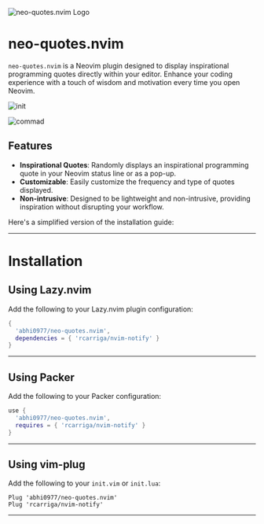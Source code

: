 ![neo-quotes.nvim Logo](https://res.cloudinary.com/drsgyrgqe/image/upload/c_fill,w_200,h_200/v1714228905/DALL_E_2024-04-27_20.05.56_-_A_minimalistic_and_modern_logo_design_for_a_software_project_named__neo-quotes.nvim_._The_logo_should_feature_stylized_quotation_marks_integrated_eleg_copy-removebg-previe_cl6llf.png)

# neo-quotes.nvim

`neo-quotes.nvim` is a Neovim plugin designed to display inspirational programming quotes directly within your editor. Enhance your coding experience with a touch of wisdom and motivation every time you open Neovim.


![init](https://github.com/user-attachments/assets/3deb169e-6da7-4795-b398-ff9ecd353b31)

![commad](https://github.com/user-attachments/assets/e077d54e-b83f-458a-9024-f511593bf68e)


## Features

- **Inspirational Quotes**: Randomly displays an inspirational programming quote in your Neovim status line or as a pop-up.
- **Customizable**: Easily customize the frequency and type of quotes displayed.
- **Non-intrusive**: Designed to be lightweight and non-intrusive, providing inspiration without disrupting your workflow.

Here's a simplified version of the installation guide:

---

# Installation

## Using **Lazy.nvim**

Add the following to your Lazy.nvim plugin configuration:

```lua
{
  'abhi0977/neo-quotes.nvim',
  dependencies = { 'rcarriga/nvim-notify' }
}
```

---

## Using **Packer**

Add the following to your Packer configuration:

```lua
use {
  'abhi0977/neo-quotes.nvim',
  requires = { 'rcarriga/nvim-notify' }
}
```

---

## Using **vim-plug**

Add the following to your `init.vim` or `init.lua`:

```vim
Plug 'abhi0977/neo-quotes.nvim'
Plug 'rcarriga/nvim-notify'
```

---
